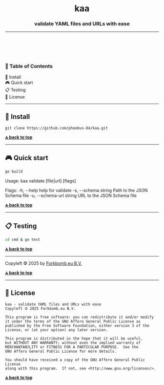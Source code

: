 <div align="center">

# kaa

### validate YAML files and URLs with ease

</div>


---
<br><br>

<br>

<div id="toc">

### 🚩 Table of Contents

- [💾 Install](#-install)
- [🎮 Quick start](#-quick-start)
- [📋 Testing](#-testing)
- [💼 License](#-license)

</div>

***
## 💾 Install
```git clone https://github.com/phoebus-84/kaa.git```


**[🔝 back to top](#toc)**

***
## 🎮 Quick start

```bash
go build
```

Usage:
  kaa validate [file|url] [flags]

Flags:
  -h, --help                help for validate
  -s, --schema string       Path to the JSON Schema file
  -u, --schema-url string   URL to the JSON Schema file

**[🔝 back to top](#toc)**

***

## 📋 Testing

```bash
cd cmd & go test
```

**[🔝 back to top](#toc)**

***

Copyleft 🄯 2025 by [Forkbomb.eu B.V.](https://www.forkbomb.eu)

**[🔝 back to top](#toc)**

***
## 💼 License
    kaa - validate YAML files and URLs with ease
    Copyleft 🄯 2025 Forkbomb.eu B.V.

    This program is free software: you can redistribute it and/or modify
    it under the terms of the GNU Affero General Public License as
    published by the Free Software Foundation, either version 3 of the
    License, or (at your option) any later version.

    This program is distributed in the hope that it will be useful,
    but WITHOUT ANY WARRANTY; without even the implied warranty of
    MERCHANTABILITY or FITNESS FOR A PARTICULAR PURPOSE.  See the
    GNU Affero General Public License for more details.

    You should have received a copy of the GNU Affero General Public License
    along with this program.  If not, see <http://www.gnu.org/licenses/>.

**[🔝 back to top](#toc)**